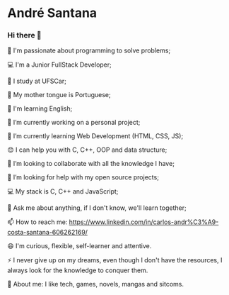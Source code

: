# André Santana

### Hi there 👋

:sparkling_heart: I'm passionate about programming to solve problems;

:computer: I'm a Junior FullStack Developer;

:rocket: I study at UFSCar;

:tongue: My mother tongue is Portuguese;

:baby: I'm learning English;

:telescope: I’m currently working on a personal project;

:seedling: I’m currently learning Web Development (HTML, CSS, JS);

:blush: I can help you with C, C++, OOP and data structure;

:dancers: I’m looking to collaborate with all the knowledge I have;

:thinking: I’m looking for help with my open source projects;

:computer: My stack is C, C++ and JavaScript;

:speech_balloon: Ask me about anything, if I don't know, we'll learn together;

:mailbox: How to reach me: https://www.linkedin.com/in/carlos-andr%C3%A9-costa-santana-606262169/

:smile: I'm curious, flexible, self-learner and attentive.

:zap: I never give up on my dreams, even though I don't have the resources, I always look for the knowledge to conquer them.

:speech_balloon: About me: I like tech, games, novels, mangas and sitcoms.

